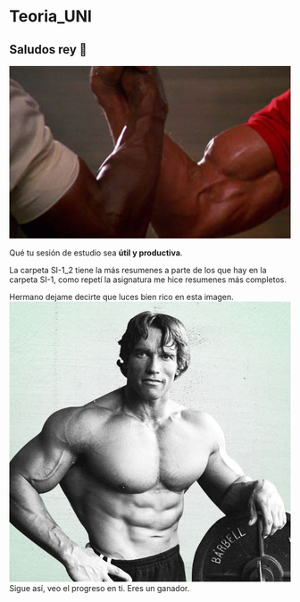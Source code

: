 # Teoria_UNI

## Saludos rey 👑
![title](random/son_of_a_bitch.png)

Qué tu sesión de estudio sea **útil y productiva**.

La carpeta SI-1_2 tiene la más resumenes a parte de los que hay en la carpeta SI-1, como repetí la asignatura me hice resumenes más completos.

Hermano dejame decirte que luces bien rico en esta imagen.
![title](random/brother.jpg)
Sigue así, veo el progreso en ti. Eres un ganador.